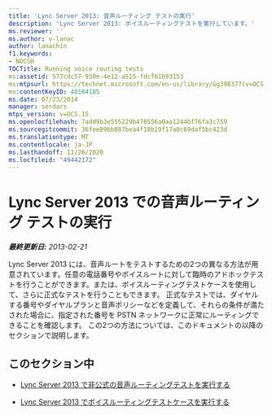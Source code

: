 ```yaml
---
title: 'Lync Server 2013: 音声ルーティング テストの実行'
description: 'Lync Server 2013: ボイスルーティングテストを実行しています。'
ms.reviewer: ''
ms.author: v-lanac
author: lanachin
f1.keywords:
- NOCSH
TOCTitle: Running voice routing tests
ms:assetid: 577cdc57-930e-4e12-a515-fdcf61b93153
ms:mtpsurl: https://technet.microsoft.com/en-us/library/Gg398377(v=OCS.15)
ms:contentKeyID: 48184185
ms.date: 07/23/2014
manager: serdars
mtps_version: v=OCS.15
ms.openlocfilehash: 7add9b3e555229b478556a0aa1244bf76fa3c759
ms.sourcegitcommit: 36fee89bb887bea4f18b19f17a8c69daf5bc423d
ms.translationtype: MT
ms.contentlocale: ja-JP
ms.lasthandoff: 11/26/2020
ms.locfileid: "49442172"
---
```

# <a name="running-voice-routing-tests-in-lync-server-2013"></a>Lync Server 2013 での音声ルーティング テストの実行

<div data-xmlns="http://www.w3.org/1999/xhtml">

<div class="topic" data-xmlns="http://www.w3.org/1999/xhtml" data-msxsl="urn:schemas-microsoft-com:xslt" data-cs="https://msdn.microsoft.com/">

<div data-asp="https://msdn2.microsoft.com/asp">



</div>

<div id="mainSection">

<div id="mainBody">

<span> </span>

_**最終更新日:** 2013-02-21_

Lync Server 2013 には、音声ルートをテストするための2つの異なる方法が用意されています。任意の電話番号やボイスルートに対して臨時のアドホックテストを行うことができます。または、ボイスルーティングテストケースを使用して、さらに正式なテストを行うこともできます。 正式なテストでは、ダイヤルする番号やダイヤルプランと音声ポリシーなどを定義して、それらの条件が満たされた場合に、指定された番号を PSTN ネットワークに正常にルーティングできることを確認します。 この2つの方法については、このドキュメントの以降のセクションで説明します。

<div>

## <a name="in-this-section"></a>このセクション中

  - [Lync Server 2013 で非公式の音声ルーティングテストを実行する](lync-server-2013-run-informal-voice-routing-tests.md)

  - [Lync Server 2013 でボイスルーティングテストケースを実行する](lync-server-2013-run-voice-routing-test-cases.md)

</div>

</div>

<span> </span>

</div>

</div>

</div>

